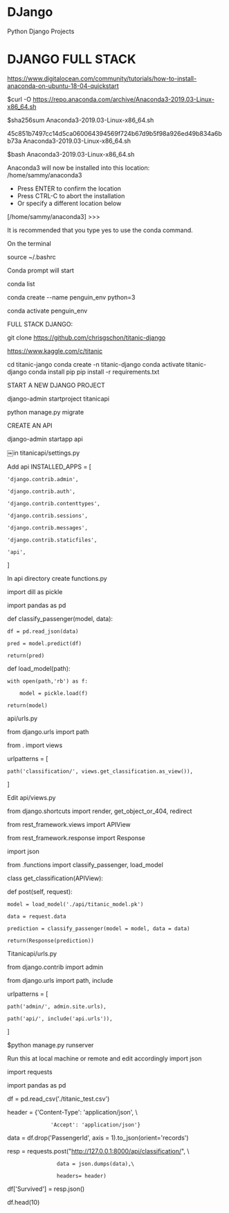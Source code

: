 # DJango
Python Django Projects

# DJANGO FULL STACK


https://www.digitalocean.com/community/tutorials/how-to-install-anaconda-on-ubuntu-18-04-quickstart


$curl -O https://repo.anaconda.com/archive/Anaconda3-2019.03-Linux-x86_64.sh


$sha256sum Anaconda3-2019.03-Linux-x86_64.sh


45c851b7497cc14d5ca060064394569f724b67d9b5f98a926ed49b834a6bb73a  Anaconda3-2019.03-Linux-x86_64.sh



$bash Anaconda3-2019.03-Linux-x86_64.sh

Anaconda3 will now be installed into this location:
/home/sammy/anaconda3

  - Press ENTER to confirm the location
  - Press CTRL-C to abort the installation
  - Or specify a different location below

[/home/sammy/anaconda3] >>>


It is recommended that you type yes to use the conda command.



On the terminal

source ~/.bashrc

Conda prompt will start 

conda list

conda create --name penguin_env python=3

conda activate penguin_env




FULL STACK DJANGO:


git clone https://github.com/chrisgschon/titanic-django

https://www.kaggle.com/c/titanic


cd titanic-jango
conda create -n titanic-django
conda activate titanic-django
conda install pip
pip install -r requirements.txt


START A NEW DJANGO PROJECT

django-admin startproject titanicapi


python manage.py migrate


CREATE AN API

django-admin startapp api

￼in titanicapi/settings.py

Add api 
INSTALLED_APPS = [

    'django.contrib.admin',

    'django.contrib.auth',

    'django.contrib.contenttypes',

    'django.contrib.sessions',

    'django.contrib.messages',

    'django.contrib.staticfiles',

    'api',

]


In api directory create functions.py


import dill as pickle

import pandas as pd



def classify_passenger(model, data):

    df = pd.read_json(data)

    pred = model.predict(df)

    return(pred)



def load_model(path):

    with open(path,'rb') as f:

        model = pickle.load(f)

    return(model)



api/urls.py


from django.urls import path

from . import views



urlpatterns = [

    path('classification/', views.get_classification.as_view()),

]


Edit
api/views.py 

from django.shortcuts import render, get_object_or_404, redirect

from rest_framework.views import APIView

from rest_framework.response import Response



import json

from .functions import classify_passenger, load_model



class get_classification(APIView):

  def post(self, request):

    model = load_model('./api/titanic_model.pk')

    data = request.data

    prediction = classify_passenger(model = model, data = data)

    return(Response(prediction))



Titanicapi/urls.py

from django.contrib import admin

from django.urls import path, include





urlpatterns = [

    path('admin/', admin.site.urls),

    path('api/', include('api.urls')),

]



$python manage.py runserver


Run this at local machine or remote and edit accordingly
import json

import requests

import pandas as pd



df = pd.read_csv('./titanic_test.csv')



header = {'Content-Type': 'application/json', \

                  'Accept': 'application/json'}

data = df.drop('PassengerId', axis = 1).to_json(orient='records')





resp = requests.post("http://127.0.0.1:8000/api/classification/", \

                    data = json.dumps(data),\

                    headers= header)



df['Survived'] = resp.json()



df.head(10) 











